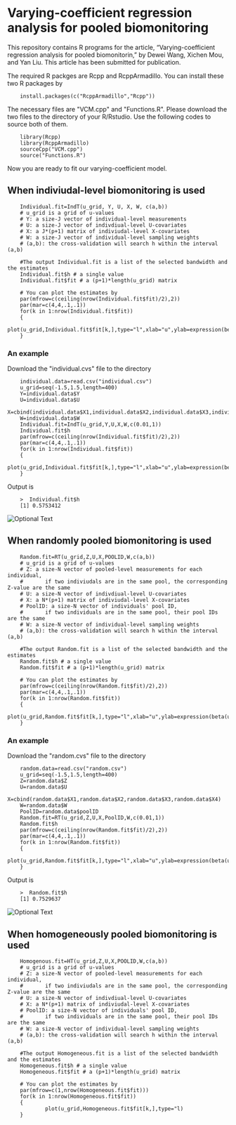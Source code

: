# Varying-coefficient regression analysis for pooled biomonitoring

This repository contains R programs for the article, “Varying-coefficient regression analysis for pooled biomonitorin,” by Dewei Wang, Xichen Mou, and Yan Liu. This article has been submitted for publication.

The required R packges are Rcpp and RcppArmadillo. You can install these two R packages by

        install.packages(c("RcppArmadillo","Rcpp"))
        
The necessary files are "VCM.cpp" and "Functions.R". Please download the two files to the directory of your R/Rstudio. Use the following codes to source both of them.

        library(Rcpp)
        library(RcppArmadillo)
        sourceCpp("VCM.cpp")
        source("Functions.R")
        
Now you are ready to fit our varying-coefficient model.

## When indiviudal-level biomonitoring is used

        Individual.fit=IndT(u_grid, Y, U, X, W, c(a,b))
        # u_grid is a grid of u-values
        # Y: a size-J vector of individual-level measurements
        # U: a size-J vector of indivdiual-level U-covariates
        # X: a J*(p+1) matrix of indiviudal-level X-covariates
        # W: a size-J vector of individual-level sampling weights
        # (a,b): the cross-validation will search h within the interval (a,b)
        
        #The output Individual.fit is a list of the selected bandwidth and the estimates
        Individual.fit$h # a single value
        Individual.fit$fit # a (p+1)*length(u_grid) matrix
        
        # You can plot the estimates by 
        par(mfrow=c(ceiling(nrow(Individual.fit$fit)/2),2))
        par(mar=c(4,4,.1,.1))
        for(k in 1:nrow(Individual.fit$fit))
        {
                plot(u_grid,Individual.fit$fit[k,],type="l",xlab="u",ylab=expression(beta(u)))
        }
### An example
Download the "individual.cvs" file to the directory

        individual.data=read.csv("individual.csv")
        u_grid=seq(-1.5,1.5,length=400)
        Y=individual.data$Y
        U=individual.data$U
        X=cbind(individual.data$X1,individual.data$X2,individual.data$X3,individual.data$X4)
        W=individual.data$W
        Individual.fit=IndT(u_grid,Y,U,X,W,c(0.01,1))
        Individual.fit$h
        par(mfrow=c(ceiling(nrow(Individual.fit$fit)/2),2))
        par(mar=c(4,4,.1,.1))
        for(k in 1:nrow(Individual.fit$fit))
        {
                plot(u_grid,Individual.fit$fit[k,],type="l",xlab="u",ylab=expression(beta(u)))
        }

Output is

        >  Individual.fit$h
        [1] 0.5753412
        
![Optional Text](../master/individual.png)
     
## When randomly pooled biomonitoring is used

        Random.fit=RT(u_grid,Z,U,X,POOLID,W,c(a,b))
        # u_grid is a grid of u-values
        # Z: a size-N vector of pooled-level measurements for each individual,
        #       if two indiviudals are in the same pool, the corresponding Z-value are the same
        # U: a size-N vector of indivdiual-level U-covariates
        # X: a N*(p+1) matrix of indiviudal-level X-covariates
        # PoolID: a size-N vector of individuals' pool ID,
        #       if two individuals are in the same pool, their pool IDs are the same
        # W: a size-N vector of individual-level sampling weights
        # (a,b): the cross-validation will search h within the interval (a,b)
        
        #The output Random.fit is a list of the selected bandwidth and the estimates
        Random.fit$h # a single value
        Random.fit$fit # a (p+1)*length(u_grid) matrix
        
        # You can plot the estimates by 
        par(mfrow=c(ceiling(nrow(Random.fit$fit)/2),2))
        par(mar=c(4,4,.1,.1))
        for(k in 1:nrow(Random.fit$fit))
        {
                plot(u_grid,Random.fit$fit[k,],type="l",xlab="u",ylab=expression(beta(u)))
        }
        
### An example
Download the "random.cvs" file to the directory

        random.data=read.csv("random.csv")
        u_grid=seq(-1.5,1.5,length=400)
        Z=random.data$Z
        U=random.data$U
        X=cbind(random.data$X1,random.data$X2,random.data$X3,random.data$X4)
        W=random.data$W
        PoolID=random.data$poolID
        Random.fit=RT(u_grid,Z,U,X,PoolID,W,c(0.01,1))
        Random.fit$h
        par(mfrow=c(ceiling(nrow(Random.fit$fit)/2),2))
        par(mar=c(4,4,.1,.1))
        for(k in 1:nrow(Random.fit$fit))
        {
                plot(u_grid,Random.fit$fit[k,],type="l",xlab="u",ylab=expression(beta(u)))
        }

Output is

        >  Random.fit$h
        [1] 0.7529637
        
![Optional Text](../master/random.png)
        
## When homogeneously pooled biomonitoring is used

        Homogenous.fit=HT(u_grid,Z,U,X,POOLID,W,c(a,b))
        # u_grid is a grid of u-values
        # Z: a size-N vector of pooled-level measurements for each individual,
        #       if two indiviudals are in the same pool, the corresponding Z-value are the same
        # U: a size-N vector of indivdiual-level U-covariates
        # X: a N*(p+1) matrix of indiviudal-level X-covariates
        # PoolID: a size-N vector of individuals' pool ID,
        #       if two individuals are in the same pool, their pool IDs are the same
        # W: a size-N vector of individual-level sampling weights
        # (a,b): the cross-validation will search h within the interval (a,b)
        
        #The output Homogeneous.fit is a list of the selected bandwidth and the estimates
        Homogeneous.fit$h # a single value
        Homogeneous.fit$fit # a (p+1)*length(u_grid) matrix
        
        # You can plot the estimates by 
        par(mfrow=c(1,nrow(Homogeneous.fit$fit)))
        for(k in 1:nrow(Homogeneous.fit$fit))
        {
                plot(u_grid,Homogeneous.fit$fit[k,],type="l)
        }
